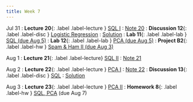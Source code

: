 ```yaml
---
title: Week 7
---
```


Jul 31
: **Lecture 20**{: .label .label-lecture } [SQL I](lecture/lec20)
    : [Note 20](http://ds100.org/course-notes-su23/sql_I/sql_I.html)
: **Discussion 12**{: .label .label-disc } [Logistic Regression](https://drive.google.com/file/d/1FR2Lij2JBrvHKmQ49lJ4CNPLnLW3OAaw/view?usp=sharing)
    : [Solution](https://drive.google.com/file/d/1SJiPcLcoLq09xPO7IoIsSr2_5BHgp1uP/view?usp=sharing)
: **Lab 11**{: .label .label-lab } [SQL (due Aug 5)](http://data100-jl4.datahub.berkeley.edu/hub/user-redirect/git-pull?repo=https%3A%2F%2Fgithub.com%2FDS-100%2Fsu23-materials&branch=main&urlpath=lab%2Ftree%2Fsu23-materials%2Flab%2Flab11%2Flab11.ipynb)
: **Lab 12**{: .label .label-lab } [PCA (due Aug 5)](http://data100-jl4.datahub.berkeley.edu/hub/user-redirect/git-pull?repo=https%3A%2F%2Fgithub.com%2FDS-100%2Fsu23-materials&branch=main&urlpath=lab%2Ftree%2Fsu23-materials%2Flab%2Flab12%2Flab12.ipynb)
: **Project B2**{: .label .label-hw } [Spam & Ham II (due Aug 3)](http://data100-jl4.datahub.berkeley.edu/hub/user-redirect/git-pull?repo=https%3A%2F%2Fgithub.com%2FDS-100%2Fsu23-materials&branch=main&urlpath=lab%2Ftree%2Fsu23-materials%2Fproj%2FprojB2%2FprojB2.ipynb)

Aug 1
: **Lecture 21**{: .label .label-lecture} [SQL II](lecture/lec21)
    : [Note 21](https://ds100.org/course-notes-su23/sql_II/sql_II.html)

Aug 2
: **Lecture 22**{: .label .label-lecture } [PCA I](lecture/lec22)
    : [Note 22](https://ds100.org/course-notes-su23/pca_1/pca_1.html)
: **Discussion 13**{: .label .label-disc } [SQL](https://drive.google.com/file/d/1je0OyWazU7-2x4mYhOWhPdf-h7w-SdnM/view?usp=sharing)
    : [Solution](https://drive.google.com/file/d/1kDEsV76A3-W-n6x3x06dmqus2EHJfBMl/view?usp=sharing)

Aug 3
: **Lecture 23**{: .label .label-lecture } [PCA II](lecture/lec23)
: **Homework 8**{: .label .label-hw } [SQL, PCA](http://data100-jl4.datahub.berkeley.edu/hub/user-redirect/git-pull?repo=https%3A%2F%2Fgithub.com%2FDS-100%2Fsu23-materials&branch=main&urlpath=lab%2Ftree%2Fsu23-materials%2Fhw%2Fhw08%2Fhw08.ipynb) (due Aug 7)
